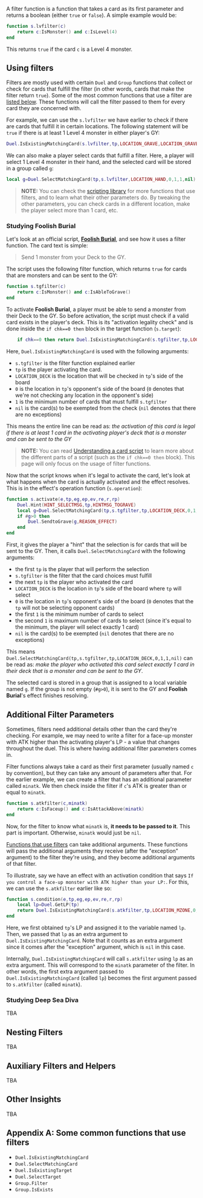 A filter function is a function that takes a card as its first parameter and returns a boolean (either `true` or `false`).
A simple example would be:
```lua
function s.lvfilter(c)
	return c:IsMonster() and c:IsLevel(4)
end
```
This returns `true` if the card `c` is a Level 4 monster.

## Using filters
Filters are mostly used with certain `Duel` and `Group` functions that collect or check for cards that fulfill the filter (in other words, cards that make the filter return `true`). Some of the most common functions that use a filter are [listed below](#appendix-a-some-common-functions-that-use-filters). These functions will call the filter passed to them for every card they are concerned with.

For example, we can use the `s.lvfilter` we have earlier to check if there are cards that fulfill it in certain locations. The following statement will be `true` if there is at least 1 Level 4 monster in either player's GY:
```lua
Duel.IsExistingMatchingCard(s.lvfilter,tp,LOCATION_GRAVE,LOCATION_GRAVE,1,nil)
```

We can also make a player select cards that fulfill a filter. Here, a player will select 1 Level 4 monster in their hand, and the selected card will be stored in a group called `g`:
```lua
local g=Duel.SelectMatchingCard(tp,s.lvfilter,LOCATION_HAND,0,1,1,nil)
```
> **NOTE:**
You can check the [scripting library](wiki/Scripting-Library) for more functions that use filters, and to learn what their other parameters do. By tweaking the other parameters, you can check cards in a different location, make the player select more than 1 card, etc.

### Studying Foolish Burial
Let's look at an official script, **[Foolish Burial](https://github.com/ProjectIgnis/CardScripts/blob/master/official/c81439173.lua)**, and see how it uses a filter function.
The card text is simple:
> Send 1 monster from your Deck to the GY.

The script uses the following filter function, which returns `true` for cards that are monsters and can be sent to the GY:
```lua
function s.tgfilter(c)
	return c:IsMonster() and c:IsAbleToGrave()
end
```

To activate **Foolish Burial**, a player must be able to send a monster from their Deck to the GY. So before activation, the script must check if a valid card exists in the player's deck. This is its "activation legality check" and is done inside the `if chk==0 then` block in the target function (`s.target`):
```lua
	if chk==0 then return Duel.IsExistingMatchingCard(s.tgfilter,tp,LOCATION_DECK,0,1,nil) end
```
Here, `Duel.IsExistingMatchingCard` is used with the following arguments:
- `s.tgfilter` is the filter function explained earlier
- `tp` is the player activating the card.
- `LOCATION_DECK` is the location that will be checked in `tp`'s side of the board 
- `0` is the location in `tp`'s opponent's side of the board (`0` denotes that we're not checking any location in the opponent's side)
- `1` is the minimum number of cards that must fulfill `s.tgfilter`
- `nil` is the card(s) to be exempted from the check (`nil` denotes that there are no exceptions)

This means the entire line can be read as: *the activation of this card is legal if there is at least 1 card in the activating player's deck that is a monster and can be sent to the GY*

> **NOTE:**
You can read [Understanding a card script](https://github.com/ProjectIgnis/CardScripts/wiki/Parameter-naming-convention#understanding-a-card-script) to learn more about the different parts of a script (such as the `if chk==0 then` block). This page will only focus on the usage of filter functions.

Now that the script knows when it's legal to activate the card, let's look at what happens when the card is actually activated and the effect resolves. This is in the effect's operation function (`s.operation`):
```lua
function s.activate(e,tp,eg,ep,ev,re,r,rp)
	Duel.Hint(HINT_SELECTMSG,tp,HINTMSG_TOGRAVE)
	local g=Duel.SelectMatchingCard(tp,s.tgfilter,tp,LOCATION_DECK,0,1,1,nil)
	if #g>0 then
		Duel.SendtoGrave(g,REASON_EFFECT)
	end
end
```
First, it gives the player a "hint" that the selection is for cards that will be sent to the GY. Then, it calls `Duel.SelectMatchingCard` with the following arguments:
- the first `tp` is the player that will perform the selection
- `s.tgfilter` is the filter that the card choices must fulfill
- the next `tp` is the player who activated the card
- `LOCATION_DECK` is the location in `tp`'s side of the board where `tp` will select
- `0` is the location in `tp`'s opponent's side of the board (`0` denotes that the `tp` will not be selecting opponent cards)
- the first `1` is the minimum number of cards to select
- the second `1` is maximum number of cards to select (since it's equal to the minimum, the player will select exactly 1 card)
- `nil` is the card(s) to be exempted (`nil` denotes that there are no exceptions)

This means `Duel.SelectMatchingCard(tp,s.tgfilter,tp,LOCATION_DECK,0,1,1,nil)` can be read as: *make the player who activated this card select exactly 1 card in their deck that is a monster and can be sent to the GY*.

The selected card is stored in a group that is assigned to a local variable named `g`. If the group is not empty (`#g>0`), it is sent to the GY and **Foolish Burial**'s effect finishes resolving.

## Additional Filter Parameters
Sometimes, filters need additional details other than the card they're checking. For example, we may need to write a filter for a face-up monster with ATK higher than the activating player's LP - a value that changes throughout the duel. This is where having additional filter parameters comes in.

Filter functions always take a card as their first parameter (usually named `c` by convention), but they can take any amount of parameters after that. For the earlier example, we can create a filter that has an additional parameter called `minatk`. We then check inside the filter if `c`'s ATK is greater than or equal to `minatk`.
```lua
function s.atkfilter(c,minatk)
	return c:IsFaceup() and c:IsAttackAbove(minatk)
end
```
Now, for the filter to know what `minatk` is, **it needs to be passed to it**. This part is important. Otherwise, `minatk` would just be `nil`.

[Functions that use filters](#appendix-a-some-common-functions-that-use-filters) can take additional arguments. These functions will pass the additional arguments they receive (after the "exception" argument) to the filter they're using, and they become additional arguments of that filter.

To illustrate, say we have an effect with an activation condition that says `If you control a face-up monster with ATK higher than your LP:`. For this, we can use the `s.atkfilter` earlier like so:
```lua
function s.condition(e,tp,eg,ep,ev,re,r,rp)
	local lp=Duel.GetLP(tp)
	return Duel.IsExistingMatchingCard(s.atkfilter,tp,LOCATION_MZONE,0,1,nil,lp)
end
```
Here, we first obtained `tp`'s LP and assigned it to the variable named `lp`. Then, we passed that `lp` as an extra argument to `Duel.IsExistingMatchingCard`. Note that it counts as an extra argument since it comes after the "exception" argument, which is `nil` in this case.

Internally, `Duel.IsExistingMatchingCard` will call `s.atkfilter` using `lp` as an extra argument. This will correspond to the `minatk` parameter of the filter. In other words, the first extra argument passed to `Duel.IsExistingMatchingCard` (called `lp`) becomes the first argument passed to `s.atkfilter` (called `minatk`).

### Studying Deep Sea Diva
TBA

## Nesting Filters
TBA

## Auxiliary Filters and Helpers
TBA

## Other Insights
TBA

## Appendix A: Some common functions that use filters
- `Duel.IsExistingMatchingCard`
- `Duel.SelectMatchingCard`
- `Duel.IsExistingTarget`
- `Duel.SelectTarget`
- `Group.Filter`
- `Group.IsExists`